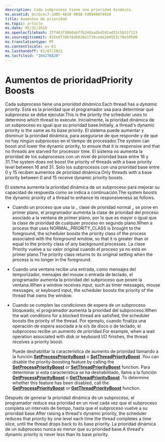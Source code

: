 ```yaml
---
description: Cada subproceso tiene una prioridad dinámica.
ms.assetid: bcc6cec7-2d85-4810-98d0-7d99486f4924
title: Aumentos de prioridad
ms.topic: article
ms.date: 05/31/2018
ms.openlocfilehash: 37f463f30b0abffb24daadb4241ad32c5b51f123
ms.sourcegitcommit: 831e8f3db78ab820e1710cede244553c70e50500
ms.translationtype: MT
ms.contentlocale: es-ES
ms.lasthandoff: 01/07/2021
ms.locfileid: "104276820"
---
```

# <a name="priority-boosts"></a><span data-ttu-id="5649a-103">Aumentos de prioridad</span><span class="sxs-lookup"><span data-stu-id="5649a-103">Priority Boosts</span></span>

<span data-ttu-id="5649a-104">Cada subproceso tiene una *prioridad dinámica*.</span><span class="sxs-lookup"><span data-stu-id="5649a-104">Each thread has a *dynamic priority*.</span></span> <span data-ttu-id="5649a-105">Esta es la prioridad que el programador usa para determinar qué subproceso se debe ejecutar.</span><span class="sxs-lookup"><span data-stu-id="5649a-105">This is the priority the scheduler uses to determine which thread to execute.</span></span> <span data-ttu-id="5649a-106">Inicialmente, la prioridad dinámica de un subproceso es igual que su prioridad base.</span><span class="sxs-lookup"><span data-stu-id="5649a-106">Initially, a thread's dynamic priority is the same as its base priority.</span></span> <span data-ttu-id="5649a-107">El sistema puede aumentar y disminuir la prioridad dinámica, para asegurarse de que responde y de que no hay ningún subproceso en el tiempo de procesador.</span><span class="sxs-lookup"><span data-stu-id="5649a-107">The system can boost and lower the dynamic priority, to ensure that it is responsive and that no threads are starved for processor time.</span></span> <span data-ttu-id="5649a-108">El sistema no aumenta la prioridad de los subprocesos con un nivel de prioridad base entre 16 y 31.</span><span class="sxs-lookup"><span data-stu-id="5649a-108">The system does not boost the priority of threads with a base priority level between 16 and 31.</span></span> <span data-ttu-id="5649a-109">Solo los subprocesos con una prioridad base entre 0 y 15 reciben aumentos de prioridad dinámica.</span><span class="sxs-lookup"><span data-stu-id="5649a-109">Only threads with a base priority between 0 and 15 receive dynamic priority boosts.</span></span>

<span data-ttu-id="5649a-110">El sistema aumenta la prioridad dinámica de un subproceso para mejorar su capacidad de respuesta como se indica a continuación.</span><span class="sxs-lookup"><span data-stu-id="5649a-110">The system boosts the dynamic priority of a thread to enhance its responsiveness as follows.</span></span>

-   <span data-ttu-id="5649a-111">Cuando un proceso que usa la \_ clase de prioridad normal \_ se pone en primer plano, el programador aumenta la clase de prioridad del proceso asociado a la ventana de primer plano, por lo que es mayor o igual que la clase de prioridad de cualquier proceso en segundo plano.</span><span class="sxs-lookup"><span data-stu-id="5649a-111">When a process that uses NORMAL\_PRIORITY\_CLASS is brought to the foreground, the scheduler boosts the priority class of the process associated with the foreground window, so that it is greater than or equal to the priority class of any background processes.</span></span> <span data-ttu-id="5649a-112">La clase Priority vuelve a su valor original cuando el proceso ya no está en primer plano.</span><span class="sxs-lookup"><span data-stu-id="5649a-112">The priority class returns to its original setting when the process is no longer in the foreground.</span></span>
-   <span data-ttu-id="5649a-113">Cuando una ventana recibe una entrada, como mensajes del temporizador, mensajes del mouse o entrada de teclado, el programador aumenta la prioridad del subproceso que posee la ventana.</span><span class="sxs-lookup"><span data-stu-id="5649a-113">When a window receives input, such as timer messages, mouse messages, or keyboard input, the scheduler boosts the priority of the thread that owns the window.</span></span>
-   <span data-ttu-id="5649a-114">Cuando se cumplen las condiciones de espera de un subproceso bloqueado, el programador aumenta la prioridad del subproceso.</span><span class="sxs-lookup"><span data-stu-id="5649a-114">When the wait conditions for a blocked thread are satisfied, the scheduler boosts the priority of the thread.</span></span> <span data-ttu-id="5649a-115">Por ejemplo, cuando finaliza una operación de espera asociada a la e/s de disco o de teclado, el subproceso recibe un aumento de prioridad.</span><span class="sxs-lookup"><span data-stu-id="5649a-115">For example, when a wait operation associated with disk or keyboard I/O finishes, the thread receives a priority boost.</span></span>

    <span data-ttu-id="5649a-116">Puede deshabilitar la característica de aumento de prioridad llamando a la función [**SetProcessPriorityBoost**](/windows/win32/api/processthreadsapi/nf-processthreadsapi-setprocesspriorityboost) o [**SetThreadPriorityBoost**](/windows/win32/api/processthreadsapi/nf-processthreadsapi-setthreadpriorityboost) .</span><span class="sxs-lookup"><span data-stu-id="5649a-116">You can disable the priority-boosting feature by calling the [**SetProcessPriorityBoost**](/windows/win32/api/processthreadsapi/nf-processthreadsapi-setprocesspriorityboost) or [**SetThreadPriorityBoost**](/windows/win32/api/processthreadsapi/nf-processthreadsapi-setthreadpriorityboost) function.</span></span> <span data-ttu-id="5649a-117">Para determinar si esta característica se ha deshabilitado, llame a la función [**GetProcessPriorityBoost**](/windows/win32/api/processthreadsapi/nf-processthreadsapi-getprocesspriorityboost) o [**GetThreadPriorityBoost**](/windows/win32/api/processthreadsapi/nf-processthreadsapi-getthreadpriorityboost) .</span><span class="sxs-lookup"><span data-stu-id="5649a-117">To determine whether this feature has been disabled, call the [**GetProcessPriorityBoost**](/windows/win32/api/processthreadsapi/nf-processthreadsapi-getprocesspriorityboost) or [**GetThreadPriorityBoost**](/windows/win32/api/processthreadsapi/nf-processthreadsapi-getthreadpriorityboost) function.</span></span>

<span data-ttu-id="5649a-118">Después de generar la prioridad dinámica de un subproceso, el programador reduce esa prioridad en un nivel cada vez que el subproceso completa un intervalo de tiempo, hasta que el subproceso vuelve a su prioridad base.</span><span class="sxs-lookup"><span data-stu-id="5649a-118">After raising a thread's dynamic priority, the scheduler reduces that priority by one level each time the thread completes a time slice, until the thread drops back to its base priority.</span></span> <span data-ttu-id="5649a-119">La prioridad dinámica de un subproceso nunca es menor que su prioridad base.</span><span class="sxs-lookup"><span data-stu-id="5649a-119">A thread's dynamic priority is never less than its base priority.</span></span>

 

 
